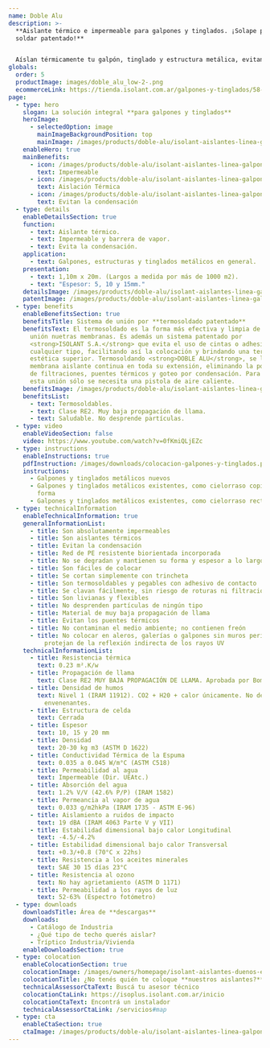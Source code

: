 ```yaml
---
name: Doble Alu
description: >-
  **Aislante térmico e impermeable para galpones y tinglados. ¡Solape para termo
  soldar patentado!**


  Aíslan térmicamente tu galpón, tinglado y estructura metálica, evitando el fenómeno de la condensación. Se caracterizan por su fácil instalación y manipuleo, tratándose de un material liviano que no desprende partículas.
globals:
  order: 5
  productImage: images/doble_alu_low-2-.png
  ecommerceLink: https://tienda.isolant.com.ar/galpones-y-tinglados/58-doble-alu-15.html
page:
  - type: hero
    slogan: La solución integral **para galpones y tinglados**
    heroImage:
      - selectedOption: image
        mainImageBackgroundPosition: top
        mainImage: /images/products/doble-alu/isolant-aislantes-linea-galpones-y-tinglados-doble-alu-imagen-principal.jpg
    enableHero: true
    mainBenefits:
      - icon: /images/products/doble-alu/isolant-aislantes-linea-galpones-y-tinglados-doble-alu-beneficio-1.svg
        text: Impermeable
      - icon: /images/products/doble-alu/isolant-aislantes-linea-galpones-y-tinglados-doble-alu-beneficio-2.svg
        text: Aislación Térmica
      - icon: /images/products/doble-alu/isolant-aislantes-linea-galpones-y-tinglados-doble-alu-beneficio-3.svg
        text: Evitan la condensación
  - type: details
    enableDetailsSection: true
    function:
      - text: Aislante térmico.
      - text: Impermeable y barrera de vapor.
      - text: Evita la condensación.
    application:
      - text: Galpones, estructuras y tinglados metálicos en general.
    presentation:
      - text: 1,10m x 20m. (Largos a medida por más de 1000 m2).
      - text: "Espesor: 5, 10 y 15mm."
    detailsImage: /images/products/doble-alu/isolant-aislantes-linea-galpones-y-tinglados-doble-alu-imagen-detalle.jpg
    patentImage: /images/products/doble-alu/isolant-aislantes-linea-galpones-y-tinglados-doble-alu-patente.png
  - type: benefits
    enableBenefitsSection: true
    benefitsTitle: Sistema de unión por **termosoldado patentado**
    benefitsText: El termosoldado es la forma más efectiva y limpia de efectuar la
      unión nuetras membranas. Es además un sistema patentado por
      <strong>ISOLANT S.A.</strong> que evita el uso de cintas o adhesivos de
      cualquier tipo, facilitando así la colocación y brindando una terminación
      estética superior. Termosoldando <strong>DOBLE ALU</strong>, se logra una
      membrana aislante continua en toda su extensión, eliminando la posibilidad
      de filtraciones, puentes térmicos y goteo por condensación. Para realizar
      esta unión sólo se necesita una pistola de aire caliente.
    benefitsImage: /images/products/doble-alu/isolant-aislantes-linea-galpones-y-tinglados-doble-alu-beneficio-exclusivo.jpg
    benefitsList:
      - text: Termosoldables.
      - text: Clase RE2. Muy baja propagación de llama.
      - text: Saludable. No desprende partículas.
  - type: video
    enableVideoSection: false
    video: https://www.youtube.com/watch?v=0fKmiQLjEZc
  - type: instructions
    enableInstructions: true
    pdfInstruction: /images/downloads/colocacion-galpones-y-tinglados.pdf
    instructions:
      - Galpones y tinglados metálicos nuevos
      - Galpones y tinglados metálicos existentes, como cielorraso copiando la
        forma
      - Galpones y tinglados metálicos existentes, como cielorraso recto
  - type: technicalInformation
    enableTechnicalInformation: true
    generalInformationList:
      - title: Son absolutamente impermeables
      - title: Son aislantes térmicos
      - title: Evitan la condensación
      - title: Red de PE resistente biorientada incorporada
      - title: No se degradan y mantienen su forma y espesor a lo largo del tiempo
      - title: Son fáciles de colocar
      - title: Se cortan simplemente con trincheta
      - title: Son termosoldables y pegables con adhesivo de contacto
      - title: Se clavan fácilmente, sin riesgo de roturas ni filtraciones
      - title: Son livianas y flexibles
      - title: No desprenden partículas de ningún tipo
      - title: Material de muy baja propagación de llama
      - title: Evitan los puentes térmicos
      - title: No contaminan el medio ambiente; no contienen freón
      - title: No colocar en aleros, galerías o galpones sin muros perimetrales que
          protejan de la reflexión indirecta de los rayos UV
    technicalInformationList:
      - title: Resistencia térmica
        text: 0.23 m².K/w
      - title: Propagación de llama
        text: Clase RE2 MUY BAJA PROPAGACIÓN DE LLAMA. Aprobada por Bomberos Argentina.
      - title: Densidad de humos
        text: Nivel 1 (IRAM 11912). CO2 + H20 + calor únicamente. No desprende gases
          envenenantes.
      - title: Estructura de celda
        text: Cerrada
      - title: Espesor
        text: 10, 15 y 20 mm
      - title: Densidad
        text: 20-30 kg m3 (ASTM D 1622)
      - title: Conductividad Térmica de la Espuma
        text: 0.035 a 0.045 W/m°C (ASTM C518)
      - title: Permeabilidad al agua
        text: Impermeable (Dir. UEAtc.)
      - title: Absorción del agua
        text: 1.2% V/V (42.6% P/P) (IRAM 1582)
      - title: Permeancia al vapor de agua
        text: 0.033 g/m2hkPa (IRAM 1735 - ASTM E-96)
      - title: Aislamiento a ruidos de impacto
        text: 19 dBA (IRAM 4063 Parte V y VII)
      - title: Estabilidad dimensional bajo calor Longitudinal
        text: -4.5/-4.2%
      - title: Estabilidad dimensional bajo calor Transversal
        text: +0.3/+0.8 (70°C x 22hs)
      - title: Resistencia a los aceites minerales
        text: SAE 30 15 días 23°C
      - title: Resistencia al ozono
        text: No hay agrietamiento (ASTM D 1171)
      - title: Permeabilidad a los rayos de luz
        text: 52-63% (Espectro fotómetro)
  - type: downloads
    downloadsTitle: Área de **descargas**
    downloads:
      - Catálogo de Industria
      - ¿Qué tipo de techo querés aislar?
      - Tríptico Industria/Vivienda
    enableDownloadsSection: true
  - type: colocation
    enableColocationSection: true
    colocationImage: /images/owners/homepage/isolant-aislantes-duenos-e-inquilinos-isoplus-colocation.jpg
    colocationTitle: ¿No tenés quién te coloque **nuestros aislantes?**
    technicalAssessorCtaText: Buscá tu asesor técnico
    colocationCtaLink: https://isoplus.isolant.com.ar/inicio
    colocationCtaText: Encontrá un instalador
    technicalAssessorCtaLink: /servicios#map
  - type: cta
    enableCtaSection: true
    ctaImage: /images/products/doble-alu/isolant-aislantes-linea-galpones-y-tinglados-doble-alu-cta.jpg
---
```

